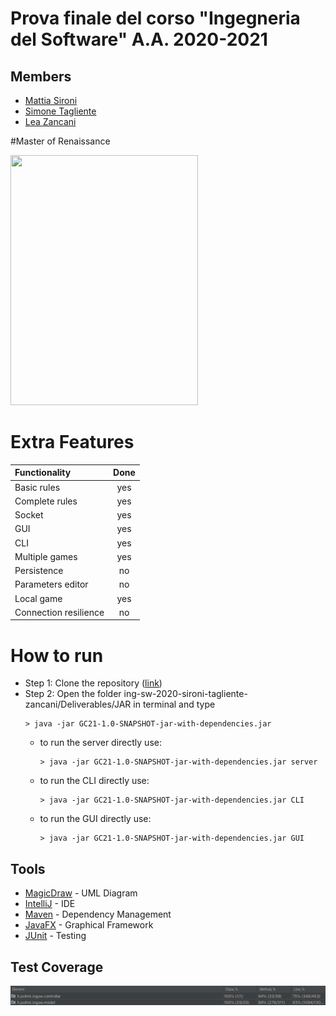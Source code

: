 # Prova finale del corso "Ingegneria del Software" A.A. 2020-2021

## Members
* [Mattia Sironi](https://github.com/GIGIProgrammer)
* [Simone Tagliente](https://github.com/smntgl)
* [Lea Zancani](https://github.com/LeaZancani)

#Master of Renaissance

<img src = "https://www.bigcream.it/upload/giochi/immagini/30203.jpg" width=300px height=400 />

# Extra Features


| Functionality | Done |
|:-----------------------|:------------------------------------:|
| Basic rules | yes  |
| Complete rules | yes |
| Socket | yes |
| GUI | yes |
| CLI | yes |
| Multiple games | yes |
| Persistence | no |
| Parameters editor | no |
| Local game | yes |
| Connection resilience | no | 

# How to run

* Step 1: Clone the repository ([link](https://github.com/GIGIProgrammer/ing-sw-2021-sironi-tagliente-zancani))
* Step 2: Open the folder ing-sw-2020-sironi-tagliente-zancani/Deliverables/JAR in terminal and type
    ```shell
    > java -jar GC21-1.0-SNAPSHOT-jar-with-dependencies.jar
    ```
  - to run the server directly use:
    
    ```shell
    > java -jar GC21-1.0-SNAPSHOT-jar-with-dependencies.jar server
    ```
  - to run the CLI directly use:

    ```shell
    > java -jar GC21-1.0-SNAPSHOT-jar-with-dependencies.jar CLI
    ```
  - to run the GUI directly use:
    ```shell
    > java -jar GC21-1.0-SNAPSHOT-jar-with-dependencies.jar GUI
    ```
    
## Tools

* [MagicDraw](https://www.magicdraw.com/main.php?ts=navig&cmd_go_to_login_custom_pages=1&menu=download_no_cost_plugins&back_cmd=cmd_show) - UML Diagram
* [IntelliJ](https://www.jetbrains.com/idea/) - IDE
* [Maven](https://maven.apache.org/) - Dependency Management
* [JavaFX](https://openjfx.io) - Graphical Framework
* [JUnit](https://junit.org/junit5/) - Testing

## Test Coverage
![coverage](src/main/resources/images/coverage.png)









